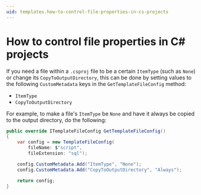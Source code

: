 ```yaml
---
uid: templates.how-to-control-file-properties-in-cs-projects
---
```

# How to control file properties in C# projects

If you need a file within a `.csproj` file to be a certain `ItemType` (such as `None`) or change its `CopyToOutputDirectory`, this can be done by setting values to the following `CustomMetadata` keys in the `GetTemplateFileConfig` method:

- `ItemType`
- `CopyToOutputDirectory`

For example, to make a file's `ItemType` be `None` and have it always be copied to the output directory, do the following:

```csharp
public override ITemplateFileConfig GetTemplateFileConfig()
{
    var config = new TemplateFileConfig(
        fileName: $"script",
        fileExtension: "sql");

    config.CustomMetadata.Add("ItemType", "None");
    config.CustomMetadata.Add("CopyToOutputDirectory", "Always");

    return config;
}
```
